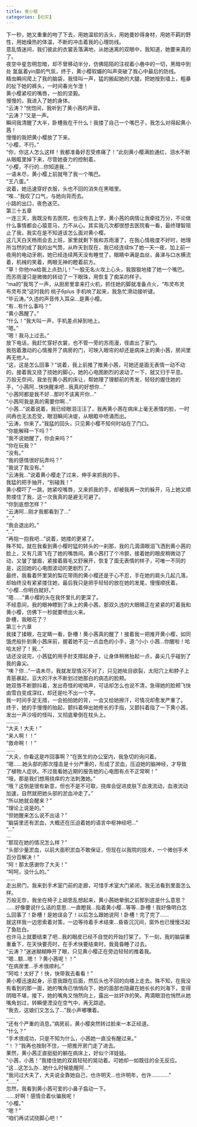 ```yaml
---
title: 黄小樱
categories: [纪实]
---
```


下一秒，她又重重的吻了下去，用她温软的舌头，用她曼妙得身材，用她不羁的野性，用她燥热的体温，不断的冲击着我的心理防线。<br>意乱情迷间，我们彼此的衣裳丢落满地，从她迷离的双眼中，我知道，她要来真的了。<br>夜空中星忽明忽暗，却不曾移动半分，仿佛陌陌的注视着小巷中的一切，黑暗中到处 氲氤着yin靡的气氛，终于，黄小樱软媚的叫声突破了我心中最后的防线。<br>精虫瞬间爬上了我的脑袋，我怪叫一声，猛的搬起她的大腿，把她按到墙上，粗暴的扯下她的裤头，一时间春光乍泄！<br>黄小樱紧咬的嘴唇，一脸的坚毅。<br>慢慢的，我进入了她的身体。<br>“云涛？”恍惚间，我听到了黄小茜的声音。<br>“云涛？”又是一声。<br>瞬间我清醒了大半，卧槽我在干什么！我搂了自己一个嘴巴子，我怎么对得起黄小茜！<br>慢慢的我把黄小樱放了下来。<br>“小樱，不行。”<br>“你，你这人怎么这样！我都准备好忍受疼痛了！”此刻黄小樱满脸通红，泪水不断从眼眶里掉下来，尽管她奋力的控制着。<br>“小樱，不行的…你知道我…”<br>一语未尽，黄小樱上前就甩了我一个嘴巴。<br>“王八蛋。”<br>说着，她迅速穿好衣服，头也不回的消失在黑暗里。<br>“唉…”我叹了口气，与她向背而去。<br>小路的出口，夜色迷茫。<br>第三十五章<br>一连三天，我既没有去医院，也没有去上学，黄小茜的病情让我牵挂万分，不论做什么事情都会心猿意马，力不从心。其实我几次都很想去医院看一看，最终理智阻止了我，我实在是不知道该怎么面对黄小樱。<br>这几天白天杨雨会去上班，家里就剩下我和苏雨漫了，在我心情极度不好时，她理所当然的成了我的出气筒，从昨天到现在，我已经连续tk了她一天一夜，加上前一夜用的电动牙刷，她已经连续两天没有睡觉了，眼睛中满是血丝，鼻涕与口水横流着，机械的笑着，两眼无神的瞪着前方。<br>“草！你他ma给我上点劲儿！”一股无名火攻上心头，我狠狠地搂了她一个嘴巴。<br>而苏雨漫只是微微的转动了一下眼珠，用恢复了痴呆的样子。<br>“ma的”我骂了一声，从厨房里拿来打火机，抓住她的脚就准备点火，“布灵布灵 布灵布灵”这时我的 桃子6plus 手机响了起来，我急忙滑动接听键。<br>“毕云涛。”久违的声音传入耳朵…是黄小樱。<br>“有…有什么事吗？”<br>“黄小茜醒了。”<br>“什么！”我大叫一声，手机差点掉到地上。<br>“嗯。”<br>“嗯！我马上过去。”<br>放下电话，我赶忙穿好衣裳，也不管一旁的苏雨漫，径直出了家门。<br>我抱着激动的心情推开了病房的门，可映入眼帘的却还是病床上的黄小茜，房间里再无他人。<br>“这，这是怎么回事？”说着，我上前推了推黄小茜，可她还是面无表情一动不动的，接着我又挠了挠她的脚心，她的心电图剧烈的波动了一下，就又归于平息。<br>万般无奈间，我坐在黄小茜的床让，帮她理了理额前的秀发，轻轻的握住她的手，“小茜阿…快快醒来吧…我真的好想你…”<br>“小茜阿都是我不好…那时不该离开你…”<br>“小茜阿我是真的需要你啊…”<br>“小茜…”说着说着，我已经眼泪汪汪了，我再黄小茜在病床上毫无表情的脸，一时间再也无法忍受，眼泪瞬间决堤，从眼眶中喷涌而出。<br>“云涛，你来了。”我猛的回头，只见黄小樱不知何时站在了门口。<br>“你能解释一下吗？”<br>“我不说她醒了，你会来吗？”<br>“你在玩我？”<br>“没有。”<br>“我的感情很好玩弄吗？”<br>“我说了我没有。”<br>“云涛我…”说着黄小樱走了过来，伸手来抓我的手。<br>我猛的把手抽开，“别碰我！”<br>黄小樱吓了一跳，她紧咬嘴唇，又来抓我的手，却被我再一次的躲开，马上她又顺势搂住了我，这一次我真的是避无可避了。<br>“你到底想怎样？”<br>“云涛阿…刚才我都看到了…”<br>“…”<br>“我会退出的。”<br>“…”<br>“再抱一抱我吧…”说着，她搂的更紧了。<br>殊不知，就在我看到黄小樱时猛的转头的一刹那，我的几滴滴眼泪飞洒到黄小茜的脸上，又有几滴飞在了她的嘴唇间。黄小茜打了个冷颤，接着她的眼皮稍微动了动，又皱了皱眉，紧接着眉毛又舒展开，恢复了面无表情的样子，可唯一不同的是，这回她的心电图波动的更剧烈了。<br>最终，我看着怀里哭的梨花带雨的黄小樱还是于心不忍，手在她的肩头几起几落，却始终没有紧紧搂住她，最后我只是把手轻轻的放在她的发尾，慢慢顺抚着。<br>“小樱…你明白就好。”<br>“嗯……”黄小樱的头在我怀里扎的更深了。<br>不经意间，我的眼神瞟到了床上的黄小茜，那双久违的大眼睛正在紧紧的盯着我和黄小樱，仿佛下一秒就要喷出火来。<br>卧槽，我眼花了？<br>第三十六章<br>我揉了揉眼，在定睛一看，卧槽！黄小茜真的醒了！接着我一把推开黄小樱，如同饿虎般扑到黄小茜床前，握着她不见一点血色的小手，道:“小小 小茜…你醒啦！哈哈太好了！我…”<br>话还没说完，小茜猛的用手肘支撑起身子，让身体稍微抬起一点，鼻尖几乎碰到了我的鼻尖。<br>“咦？你…”一语未尽，我就发现情况不对了，只见她呲目欲裂，太阳穴上和脖子上青筋暴起，豆大的汗水不断划过她那白的病态的脸颊。<br>她双唇不断颤抖着，发出奇怪的呢喃声，可话却怎么也说不清，急得她的脸颊飞快由雪白变成深红，却还是吐不出一个字。<br>我一时间手足无措，一会拍拍她的背，一会又给她擦汗，可情况却愈发严重了。<br>终于，她的手慢慢的抬起，颤抖着伸出她修长的手指，又颤抖着指了一下黄小茜，发出一声沙哑的怪叫，又彻底晕倒在枕头上。<br>………<br>“大夫！大夫！”<br>“来人啊！！”<br>“救命啊！！”<br>……<br>“大夫，你看这是咋回事啊？”在医生的办公室内，我急切的询问着。<br>“嗯……她头部的那次撞击是十分严重的，形成了淤血，压迫她的脑神经，才导致了植物人症状。不过我看她近期的报告她的心电图有点不正常啊！”<br>“哦，那是我们想用挠痒的方法刺激她。”<br>“哦？这倒是很有新意，但也不是不可取，挠痒会促进皮肤下血液流动，血液流动加速，自然就把她头部的淤血冲走了。”<br>“所以她就会醒来？”<br>“理论上说是的。”<br>“但她醒来怎么说不出话？”<br>“脑袋里还有淤血，大概还在压迫着她的语言中枢神经吧…”<br>“…”<br>…<br>“那现在她的情况怎么样？”<br>“头部少量淤血，以前大面积淤血不敢保证，但现在以我院的技术，一个微创手术百分百解决！”<br>“阿！那太感谢你了大夫！”<br>“呵呵，没什么的。”<br>……<br>走出房门，我来到手术室门前的走廊，可惜手术室大门紧闭，我无法看到里面怎么样。<br>万般无奈，我坐在椅子上胡思乱想起来，黄小茜她晕倒之前那到底是什么意思？<br>……好像要说什么话的意思…一直瞪我…指着黄小樱…等等…卧槽！我好像明白怎么回事了！卧槽！是她误会了！以后怎么跟她说阿！卧槽！完了完了……<br>就这样我一边思索着对策，一边等待着手术结束…昏昏沉沉间，窗外也已慢慢泛起了鱼肚白。<br>也许马上就要结束了吧…我的眼皮已经不自觉的开始打架了。下一刻，我的脑袋重重垂下，在天快要亮时，在手术快要结束时，我竟昏睡了过去。<br>“云涛？”迷迷糊糊睁开了眼，只见黄小樱正在旁边轻轻的推着我。<br>“嗯…额…嗯！？黄小茜呢！！”<br>“在病房里…手术很顺利。”<br>“阿哈！太好了！快，快带我去看看！”<br>黄小樱迅速起身，示意我跟在后面，然后头也不回的向楼上走去。殊不知，在我没有看到的那一面，她的嘴角已悄悄向下，她的面部也隐藏在她长长的刘海下，变得阴暗不堪，接下，她的嘴角又悄然向上，露出一丝奸诈的笑。两滴眼泪也悄然从她嘴角划过，转瞬便湮没在空气中，再无踪迹。<br>“我去，这娘们又怎么了…”我小声嘟囔着。<br>……<br>“还有个严重的消息。”病房前，黄小樱突然转过脸来一本正经道。<br>“什么？”<br>“手术很成功，只是不知为什么，小茜她一直没有醒过来。”<br>“！？”我再也按耐不住，一把推开房门走了进去。<br>果然，黄小茜正直挺挺的躺在病床上，好似个洋娃娃。<br>“小茜，小茜！”我搂住她的双肩轻轻的晃动着。可她却一如既往的全无反应。<br>“这…这怎么办…她什么时候能醒阿…”<br>“我问过大夫了，大夫说全靠她自己，也许明天…也许明年，也许…………”<br>“……”<br>忽然，我看到黄小茜可爱的小鼻子翕动一下。<br>……好啊！感情合着伙骗我呢！<br>“小樱。”<br>“嗯？”<br>“咱们再试试挠脚心吧！”